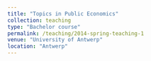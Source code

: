 ```yaml
---
title: "Topics in Public Economics"
collection: teaching
type: "Bachelor course"
permalink: /teaching/2014-spring-teaching-1
venue: "University of Antwerp"
location: "Antwerp"
---
```


